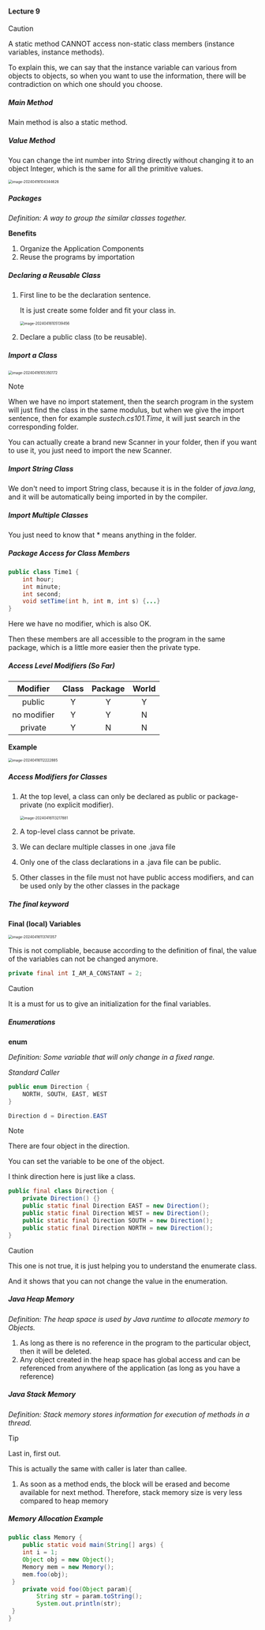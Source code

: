 #### Lecture 9

> [!CAUTION]
>
> A static method CANNOT access non-static  class members (instance variables, instance  methods).
>
> To explain this, we can say that the instance variable can various from objects to objects, so when you want to use the information, there will be contradiction on which one should you choose.

##### Main Method

Main method is also a static method.

##### Value Method

You can change the int number into String directly without changing it to an object Integer, which is the same for all the primitive values.

<img src="C:\Users\孙璟琦\AppData\Roaming\Typora\typora-user-images\image-20240416104344626.png" alt="image-20240416104344626" style="zoom:50%;" />

##### Packages

*Definition: A way to group the similar classes together.*

**Benefits**

1. Organize the Application Components
2. Reuse the programs by importation

##### Declaring a Reusable Class

1. First line to be the declaration sentence.

   It is just create some folder and fit your class in.

   <img src="C:\Users\孙璟琦\AppData\Roaming\Typora\typora-user-images\image-20240416105139456.png" alt="image-20240416105139456" style="zoom:50%;" />

2. Declare a public class (to be reusable).

##### Import a Class

<img src="C:\Users\孙璟琦\AppData\Roaming\Typora\typora-user-images\image-20240416105350172.png" alt="image-20240416105350172" style="zoom:50%;" />

> [!NOTE]
>
> When we have no import statement, then the search program in the system will just find the class in the same modulus, but when we give the import sentence, then for example *sustech.cs101.Time*, it will just search in the corresponding folder.

You can actually create a brand new Scanner in your folder, then if you want to use it, you just need to import the new Scanner.

##### Import String Class

We don't need to import String class, because it is in the folder of *java.lang*, and it will be automatically being imported in by the compiler.

##### Import Multiple Classes

You just need to know that * means anything in the folder.

##### Package Access for Class Members

```java
public class Time1 {
 	int hour;
	int minute;
	int second;
 	void setTime(int h, int m, int s) {...}
}
```

Here we have no modifier, which is also OK.

Then these members are all accessible to the program in the same package, which is a little more easier then the private type.

##### Access Level Modifiers (So Far)

|  Modifier   | Class | Package | World |
| :---------: | :---: | :-----: | :---: |
|   public    |   Y   |    Y    |   Y   |
| no modifier |   Y   |    Y    |   N   |
|   private   |   Y   |    N    |   N   |

**Example**

<img src="C:\Users\孙璟琦\AppData\Roaming\Typora\typora-user-images\image-20240416112222885.png" alt="image-20240416112222885" style="zoom:50%;" />

##### Access Modifiers for Classes

1. At the top level, a class can only be declared as public or  package-private (no explicit modifier).

   <img src="C:\Users\孙璟琦\AppData\Roaming\Typora\typora-user-images\image-20240416113217881.png" alt="image-20240416113217881" style="zoom:50%;" />

2. A top-level class cannot be private.

3. We can declare multiple classes in one .java file

4. Only one of the class declarations in a .java file can be public.

5. Other classes in the file must not have public access modifiers, and can be used only by the other classes in the package

##### The final keyword

**Final (local) Variables**

<img src="C:\Users\孙璟琦\AppData\Roaming\Typora\typora-user-images\image-20240416113741357.png" alt="image-20240416113741357" style="zoom:50%;" />

This is not compliable, because according to the definition of final, the value of the variables can not be changed anymore.

```java
private final int I_AM_A_CONSTANT = 2;
```

> [!CAUTION]
>
> It is a must for us to give an initialization for the final variables.

##### Enumerations

**enum**

*Definition: Some variable that will only change in a fixed range.*

*Standard Caller*

```java
public enum Direction {
 	NORTH, SOUTH, EAST, WEST
}
```

```java
Direction d = Direction.EAST
```

> [!NOTE]
>
> There are four object in the direction.
>
> You can set the variable to be one of the object.
>
> I think direction here is just like a class.

```java
public final class Direction {
 	private Direction() {}
 	public static final Direction EAST = new Direction();
 	public static final Direction WEST = new Direction();
 	public static final Direction SOUTH = new Direction();
 	public static final Direction NORTH = new Direction();
}
```

> [!CAUTION]
>
> This one is not true, it is just helping you to understand the enumerate class.

And it shows that you can not change the value in the enumeration.

##### Java Heap Memory

*Definition: The heap space is used by Java runtime to allocate memory to Objects.*

1. As long as there is no reference in the program to the particular object, then it will be deleted.
2. Any object created in the heap space has global access and can be  referenced from anywhere of the application (as long as you have a  reference)

##### Java Stack Memory

*Definition: Stack memory stores information for execution of methods in a thread.*

> [!TIP]
>
> Last in, first out.
>
> This is actually the same with caller is later than callee.

1. As soon as a method ends, the block will be erased and become available  for next method. Therefore, stack memory size is very less compared to  heap memory

##### Memory Allocation Example

```java
public class Memory { 
 	public static void main(String[] args) {
 	int i = 1;
 	Object obj = new Object();
 	Memory mem = new Memory();
 	mem.foo(obj);
 } 
 	private void foo(Object param){
 		String str = param.toString(); 
 		System.out.println(str); 
 }
}

```

